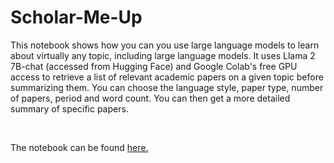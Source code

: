 # Scholar-Me-Up

This notebook shows how you can you use large language models to learn about virtually any topic, including large language models. It uses Llama 2 7B-chat (accessed from Hugging Face) and Google Colab's free GPU access to retrieve a list of relevant academic papers on a given topic before summarizing them. You can choose the language style, paper type, number of papers, period and word count. You can then get a more detailed summary of specific papers. 

<br/>

The notebook can be found [here.]([TIAFI_algorithm.ipynb](https://github.com/jcarterlab/Scholar-Me-Up/blob/main/scholar_me_up.ipynb)https://github.com/jcarterlab/Scholar-Me-Up/blob/main/scholar_me_up.ipynb)

